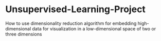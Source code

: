 # Unsupervised-Learning-Project
How to use dimensionality reduction algorithm for embedding high-dimensional data for visualization in a low-dimensional space of two or three dimensions
